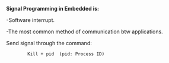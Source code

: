 **Signal Programming in Embedded is:**

-Software interrupt.

-The most common method of communication btw applications.

Send signal through the command:

			Kill + pid	(pid: Process ID)


